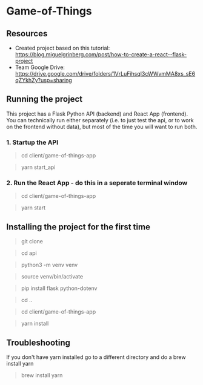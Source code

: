 # Game-of-Things

## Resources 
- Created project based on this tutorial: https://blog.miguelgrinberg.com/post/how-to-create-a-react--flask-project 
- Team Google Drive: https://drive.google.com/drive/folders/1VrLuFihsqI3cWWvmMA8xs_sE6qZYkhZy?usp=sharing 

## Running the project 
This project has a Flask Python API (backend) and React App (frontend). 
You can technically run either separately (i.e. to just test the api, or to work on the frontend without data), but most of the time you will want to run both. 

### 1. Startup the API 
> cd client/game-of-things-app 

> yarn start_api 

### 2. Run the React App - do this in a seperate terminal window 
> cd client/game-of-things-app

> yarn start 


## Installing the project for the first time 
> git clone <repo>

> cd api 

> python3 -m venv venv

> source venv/bin/activate

> pip install flask python-dotenv

> cd .. 

> cd client/game-of-things-app 

> yarn install 


## Troubleshooting 
If you don't have yarn installed go to a different directory and do a brew install yarn 
> brew install yarn 